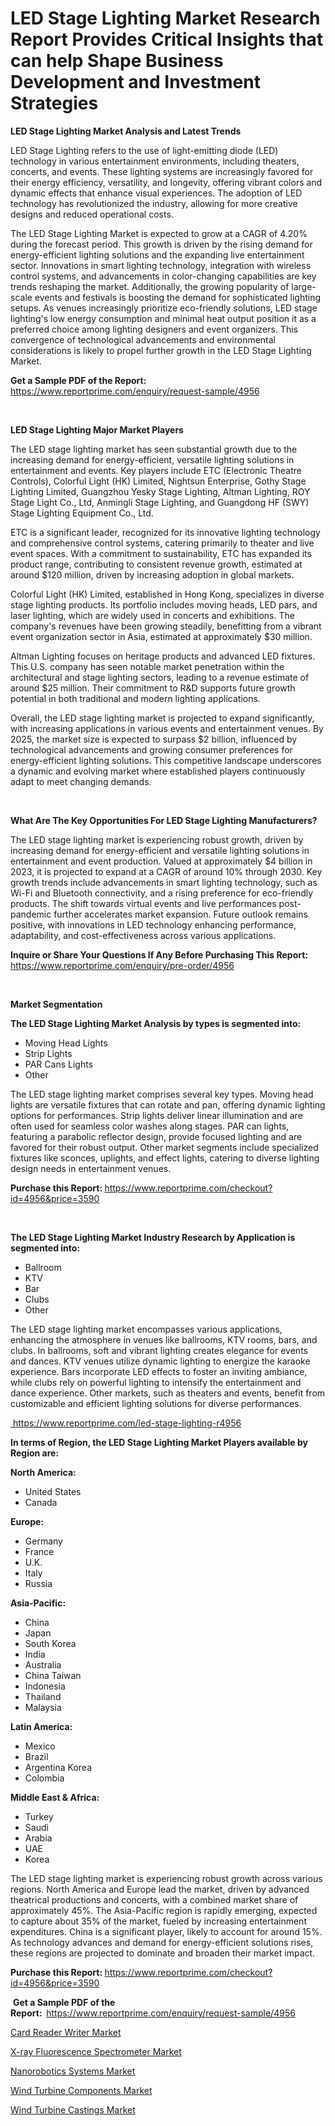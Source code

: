 <p><h1>LED Stage Lighting Market Research Report Provides Critical Insights that can help Shape Business Development and Investment Strategies</h1></p><p><strong>LED Stage Lighting Market Analysis and Latest Trends</strong></p>
<p><p>LED Stage Lighting refers to the use of light-emitting diode (LED) technology in various entertainment environments, including theaters, concerts, and events. These lighting systems are increasingly favored for their energy efficiency, versatility, and longevity, offering vibrant colors and dynamic effects that enhance visual experiences. The adoption of LED technology has revolutionized the industry, allowing for more creative designs and reduced operational costs.</p><p>The LED Stage Lighting Market is expected to grow at a CAGR of 4.20% during the forecast period. This growth is driven by the rising demand for energy-efficient lighting solutions and the expanding live entertainment sector. Innovations in smart lighting technology, integration with wireless control systems, and advancements in color-changing capabilities are key trends reshaping the market. Additionally, the growing popularity of large-scale events and festivals is boosting the demand for sophisticated lighting setups. As venues increasingly prioritize eco-friendly solutions, LED stage lighting's low energy consumption and minimal heat output position it as a preferred choice among lighting designers and event organizers. This convergence of technological advancements and environmental considerations is likely to propel further growth in the LED Stage Lighting Market.</p></p>
<p><strong>Get a Sample PDF of the Report:&nbsp;</strong> <a href="https://www.reportprime.com/enquiry/request-sample/4956">https://www.reportprime.com/enquiry/request-sample/4956</a></p>
<p>&nbsp;</p>
<p><strong>LED Stage Lighting Major Market Players</strong></p>
<p><p>The LED stage lighting market has seen substantial growth due to the increasing demand for energy-efficient, versatile lighting solutions in entertainment and events. Key players include ETC (Electronic Theatre Controls), Colorful Light (HK) Limited, Nightsun Enterprise, Gothy Stage Lighting Limited, Guangzhou Yesky Stage Lighting, Altman Lighting, ROY Stage Light Co., Ltd, Anmingli Stage Lighting, and Guangdong HF (SWY) Stage Lighting Equipment Co., Ltd.</p><p>ETC is a significant leader, recognized for its innovative lighting technology and comprehensive control systems, catering primarily to theater and live event spaces. With a commitment to sustainability, ETC has expanded its product range, contributing to consistent revenue growth, estimated at around $120 million, driven by increasing adoption in global markets.</p><p>Colorful Light (HK) Limited, established in Hong Kong, specializes in diverse stage lighting products. Its portfolio includes moving heads, LED pars, and laser lighting, which are widely used in concerts and exhibitions. The company's revenues have been growing steadily, benefitting from a vibrant event organization sector in Asia, estimated at approximately $30 million.</p><p>Altman Lighting focuses on heritage products and advanced LED fixtures. This U.S. company has seen notable market penetration within the architectural and stage lighting sectors, leading to a revenue estimate of around $25 million. Their commitment to R&D supports future growth potential in both traditional and modern lighting applications.</p><p>Overall, the LED stage lighting market is projected to expand significantly, with increasing applications in various events and entertainment venues. By 2025, the market size is expected to surpass $2 billion, influenced by technological advancements and growing consumer preferences for energy-efficient lighting solutions. This competitive landscape underscores a dynamic and evolving market where established players continuously adapt to meet changing demands.</p></p>
<p>&nbsp;</p>
<p><strong>What Are The Key Opportunities For LED Stage Lighting Manufacturers?</strong></p>
<p><p>The LED stage lighting market is experiencing robust growth, driven by increasing demand for energy-efficient and versatile lighting solutions in entertainment and event production. Valued at approximately $4 billion in 2023, it is projected to expand at a CAGR of around 10% through 2030. Key growth trends include advancements in smart lighting technology, such as Wi-Fi and Bluetooth connectivity, and a rising preference for eco-friendly products. The shift towards virtual events and live performances post-pandemic further accelerates market expansion. Future outlook remains positive, with innovations in LED technology enhancing performance, adaptability, and cost-effectiveness across various applications.</p></p>
<p><strong>Inquire or Share Your Questions If Any Before Purchasing This Report:</strong> <a href="https://www.reportprime.com/enquiry/pre-order/4956">https://www.reportprime.com/enquiry/pre-order/4956</a></p>
<p>&nbsp;</p>
<p><strong>Market Segmentation</strong></p>
<p><strong>The LED Stage Lighting Market Analysis by types is segmented into:</strong></p>
<p><ul><li>Moving Head Lights</li><li>Strip Lights</li><li>PAR Cans Lights</li><li>Other</li></ul></p>
<p><p>The LED stage lighting market comprises several key types. Moving head lights are versatile fixtures that can rotate and pan, offering dynamic lighting options for performances. Strip lights deliver linear illumination and are often used for seamless color washes along stages. PAR can lights, featuring a parabolic reflector design, provide focused lighting and are favored for their robust output. Other market segments include specialized fixtures like sconces, uplights, and effect lights, catering to diverse lighting design needs in entertainment venues.</p></p>
<p><strong>Purchase this Report:&nbsp;</strong><a href="https://www.reportprime.com/checkout?id=4956&price=3590">https://www.reportprime.com/checkout?id=4956&price=3590</a></p>
<p>&nbsp;</p>
<p><strong>The LED Stage Lighting Market Industry Research by Application is segmented into:</strong></p>
<p><ul><li>Ballroom</li><li>KTV</li><li>Bar</li><li>Clubs</li><li>Other</li></ul></p>
<p><p>The LED stage lighting market encompasses various applications, enhancing the atmosphere in venues like ballrooms, KTV rooms, bars, and clubs. In ballrooms, soft and vibrant lighting creates elegance for events and dances. KTV venues utilize dynamic lighting to energize the karaoke experience. Bars incorporate LED effects to foster an inviting ambiance, while clubs rely on powerful lighting to intensify the entertainment and dance experience. Other markets, such as theaters and events, benefit from customizable and efficient lighting solutions for diverse performances.</p></p>
<p><a href="https://www.reportprime.com/led-stage-lighting-r4956">&nbsp;https://www.reportprime.com/led-stage-lighting-r4956</a></p>
<p><strong>In terms of Region, the LED Stage Lighting Market Players available by Region are:</strong></p>
<p>
    <p> <strong> North America: </strong>
        <ul>
            <li>United States</li>
            <li>Canada</li>
        </ul>
        </p> 
    <p> <strong> Europe: </strong>
        <ul>
            <li>Germany</li>
            <li>France</li>
            <li>U.K.</li>
            <li>Italy</li>
            <li>Russia</li>
        </ul>
        </p> 
    <p> <strong> Asia-Pacific: </strong>
        <ul>
            <li>China</li>
            <li>Japan</li>
            <li>South Korea</li>
            <li>India</li>
            <li>Australia</li>
            <li>China Taiwan</li>
            <li>Indonesia</li>
            <li>Thailand</li>
            <li>Malaysia</li>
        </ul>
        </p> 
    <p> <strong> Latin America: </strong>
        <ul>
            <li>Mexico</li>
            <li>Brazil</li>
            <li>Argentina Korea</li>
            <li>Colombia</li>
        </ul>
        </p> 
    <p> <strong> Middle East & Africa: </strong>
        <ul>
            <li>Turkey</li>
            <li>Saudi</li>
            <li>Arabia</li>
            <li>UAE</li>
            <li>Korea</li>
        </ul>
    </p>
    </p>
<p><p>The LED stage lighting market is experiencing robust growth across various regions. North America and Europe lead the market, driven by advanced theatrical productions and concerts, with a combined market share of approximately 45%. The Asia-Pacific region is rapidly emerging, expected to capture about 35% of the market, fueled by increasing entertainment expenditures. China is a significant player, likely to account for around 15%. As technology advances and demand for energy-efficient solutions rises, these regions are projected to dominate and broaden their market impact.</p></p>
<p><strong>Purchase this Report: </strong><a href="https://www.reportprime.com/checkout?id=4956&price=3590">https://www.reportprime.com/checkout?id=4956&price=3590</a></p>
<p>&nbsp;<strong>Get a Sample PDF of the Report:&nbsp;&nbsp;</strong><a href="https://www.reportprime.com/enquiry/request-sample/4956">https://www.reportprime.com/enquiry/request-sample/4956</a></p>
<p><strong></strong></p>
<p><p><a href="https://github.com/pizolina/Market-Research-Report-List-6/blob/main/card-reader-writer-market.md">Card Reader Writer Market</a></p><p><a href="https://issuu.com/reportprime-2/docs/x-ray-fluorescence-spectrometer-mar_64f33b2172d7e9">X-ray Fluorescence Spectrometer Market</a></p><p><a href="https://issuu.com/reportprime-2/docs/nanorobotics-systems-market-size-20_50ddeaf20af66c">Nanorobotics Systems Market</a></p><p><a href="https://www.linkedin.com/pulse/wind-turbine-components-industry-sector-market-dynamics-pb0nf?trackingId=WOkbqSjrRVWdazHy9YBltQ%3D%3D">Wind Turbine Components Market</a></p><p><a href="https://www.linkedin.com/pulse/wind-turbine-castings-market-share-size-trends-industry-5nccf?trackingId=MLWZUCiNQyeLwjiqer020Q%3D%3D">Wind Turbine Castings Market</a></p></p>